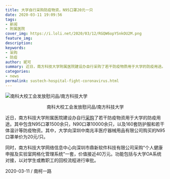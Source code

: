 ```yaml
---
title: 大学自行采购防疫物资，N95口罩20元一只
date: 2020-03-11 19:09:56
tags:
- 新闻
- 附属医院
cover_img: https://i.loli.net/2020/03/12/RGQW6opYSnkOU2M.png
feature_img:
description:
keywords:
- 采购
- 防疫
author: 妮可
summary: 近日，南方科技大学附属医院建设办自行采购了若干防疫物质用于大学的防疫用途。
categories:
- news
permalink: sustech-hospital-fight-coronavirus.html
---
```

![南科大校工会发放慰问品/南方科技大学](https://i.loli.net/2020/03/12/RGQW6opYSnkOU2M.png)
<center>南科大校工会发放慰问品/南方科技大学</center>

近日，南方科技大学附属医院建设办自行[采购](https://biddingoffice.sustc.edu.cn/tender/index/pid/2/sort_id/60)了若干防疫物资用于大学的防疫用途。其中包含N95口罩1500余只，N90口罩10000余只，以及160套防护服和若干体温计等防疫物资。其中，大学向深圳中南兆丰医疗器械用品有限公司购买的N95口罩单价为20元/只。

同时，南方科技大学网络信息中心向深圳市鼎新软件科技有限公司采购“个人健康申报及实验室网格化管理系统”一套，价值接近40万元。功能包括与大学OA系统对接，以对学生或教职工的回校流程进行审批。

2020-03-11 / 南柯一路
